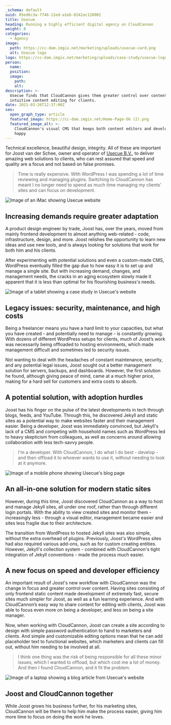 ```yaml
---
_schema: default
uuid: 05ed6c3a-7746-11ed-a1eb-0242ac120002
title: Usecue
heading: Running a highly efficient digital agency on CloudCannon
weight: 8
categories:
  - Agency
image:
  path: https://cc-dam.imgix.net/marketing/uploads/usecue-card.png
  alt: Usecue logo
logo: https://cc-dam.imgix.net/marketing/uploads/case-study/usecue-logo.png
person:
  name:
  position:
  image:
    path:
    alt:
description: >-
  Usecue finds that CloudCannon gives them greater control over content, and
  intuitive content editing for clients.
date: 2021-03-26T12:37:00Z
seo:
  open_graph_type: article
  featured_image: https://cc-dam.imgix.net/Home-Page-OG (2).png
  featured_image_alt: >-
    CloudCannon's visual CMS that keeps both content editors and developers
    happy
---
```

Technical excellence, beautiful design, integrity. All of these are important for Joost van der Schee, owner and operator of [Usecue B.V.](https://www.usecue.com/), to deliver amazing web solutions to clients, who can rest assured that speed and quality are a focus and not based on false promises.

> Time is really expensive. With WordPress I was spending a lot of time reviewing and managing plugins. Switching to CloudCannon has meant I no longer need to spend as much time managing my clients' sites and can focus on development.

![Image of an iMac showing Usecue website](https://cc-dam.imgix.net/marketing/uploads/usecue-scene-1.png)

## Increasing demands require greater adaptation

A product design engineer by trade, Joost has, over the years, moved from mainly frontend development to almost anything web-related - code, infrastructure, design, and more. Joost relishes the opportunity to learn new ideas and use new tools, and is always looking for solutions that work for both him and his clients.

After experimenting with potential solutions and even a custom-made CMS, WordPress eventually filled the gap due to how easy it is to set up and manage a single site. But with increasing demand, changes, and management needs, the cracks in an aging ecosystem slowly made it apparent that it is less than optimal for his flourishing business's needs.

![Image of a tablet showing a case study in Usecue's website](https://cc-dam.imgix.net/marketing/uploads/usecue-scene-2.png)

## Legacy issues: security, maintenance, and high costs

Being a freelancer means you have a hard limit to your capacities, but what you have created - and potentially need to manage - is constantly growing. With dozens of different WordPress setups for clients, much of Joost’s work was necessarily being offloaded to hosting environments, which made management difficult and sometimes led to security issues.

Not wanting to deal with the headaches of constant maintenance, security, and any potential legal issues, Joost sought out a better management solution for servers, backups, and dashboards. However, the first solution he found, although giving peace of mind, came at a much higher price, making for a hard sell for customers and extra costs to absorb.

## A potential solution, with adoption hurdles

Joost has his finger on the pulse of the latest developments in tech through blogs, feeds, and YouTube. Through this, he discovered Jekyll and static sites as a potential way to make websites faster and their management easier. Being a developer, Joost was immediately convinced, but Jekyll's lack of a CMS and competing with household names such as WordPress led to heavy skepticism from colleagues, as well as concerns around allowing collaboration with less tech-savvy people.

> I'm a developer. With CloudCannon, I do what I do best - develop - and then offload it to whoever wants to use it, without needing to look at it anymore.

![Image of a mobile phone  showing Usecue's blog page](https://cc-dam.imgix.net/marketing/uploads/usecue-scene-3.png)

## An all-in-one solution for modern static sites

However, during this time, Joost discovered CloudCannon as a way to host and manage Jekyll sites, all under one roof, rather than through different login portals. With the ability to view created sites and monitor them - increasingly less - through a visual editor, management became easier and sites less fragile due to their architecture.

The transition from WordPress to hosted Jekyll sites was also simple, without the extra overhead of plugins. Previously, Joost's WordPress sites had also required various add-ons, such as for custom creating entities. However, Jekyll's collection system - combined with CloudCannon's tight integration of Jekyll conventions - made the process much easier.

## A new focus on speed and developer efficiency

An important result of Joost's new workflow with CloudCannon was the change in focus and greater control over content. Having sites consisting of only frontend static content made development of extremely fast, secure sites much simpler for Joost, as well as a fun learning experience. And with CloudCannon’s easy way to share content for editing with clients, Joost was able to focus even more on being a developer, and less on being a site manager.

Now, when working with CloudCannon, Joost can create a site according to design with simple password authentication to hand to marketers and clients. And simple and customizable editing options mean that he can add placeholder text to functional websites, which marketers and clients can fill out, without him needing to be involved at all.

> I think one thing was the risk of being responsible for all these minor issues, which I wanted to offload, but which cost me a lot of money. And then I found CloudCannon, and it fit the problem.

![Image of a laptop showing a blog article from Usecue's website](https://cc-dam.imgix.net/marketing/uploads/usecue-scene-4.png)

## Joost and CloudCannon together

While Joost grows his business further, for his marketing sites, CloudCannon will be there to help him make the process easier, giving him more time to focus on doing the work he loves.